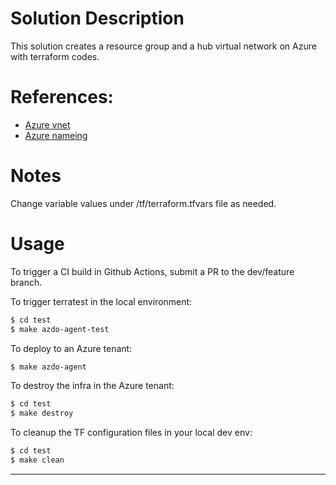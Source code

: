# Solution Description
This solution creates a resource group and a hub virtual network on Azure with terraform codes.

# References:
* [Azure vnet](https://registry.terraform.io/modules/Azure/network/azurerm/latest)
* [Azure nameing](https://registry.terraform.io/modules/Azure/naming/azurerm/latest)

# Notes
Change variable values under /tf/terraform.tfvars file as needed. 

# Usage
To trigger a CI build in Github Actions, submit a PR to the dev/feature branch.

To trigger terratest in the local environment:
```bash
$ cd test
$ make azdo-agent-test
```

To deploy to an Azure tenant:
```bash
$ make azdo-agent
```

To destroy the infra in the Azure tenant:
```bash
$ cd test
$ make destroy
```

To cleanup the TF configuration files in your local dev env:
```bash
$ cd test
$ make clean
```

---------------